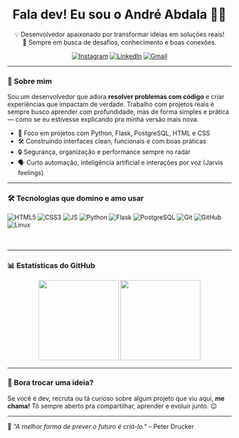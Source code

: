 <h1 align="center">Fala dev! Eu sou o André Abdala 👨‍💻</h1>

<p align="center">
  💡 Desenvolvedor apaixonado por transformar ideias em soluções reais!<br/>
  🚀 Sempre em busca de desafios, conhecimento e boas conexões.<br/>
</p>

<p align="center">
  <a href="https://www.instagram.com/_aabdala_/"><img alt="Instagram" src="https://img.shields.io/badge/Instagram-E4405F?style=for-the-badge&logo=instagram&logoColor=white"/></a>
  <a href="https://www.linkedin.com/in/andreabdala"><img alt="LinkedIn" src="https://img.shields.io/badge/LinkedIn-0077B5?style=for-the-badge&logo=linkedin&logoColor=white"/></a>
  <a href="mailto:andreabdala.dev@gmail.com"><img alt="Gmail" src="https://img.shields.io/badge/Gmail-D14836?style=for-the-badge&logo=gmail&logoColor=white"/></a>
</p>

---

### 🧠 Sobre mim

Sou um desenvolvedor que adora **resolver problemas com código** e criar experiências que impactam de verdade. Trabalho com projetos reais e sempre busco aprender com profundidade, mas de forma simples e prática — como se eu estivesse explicando pra minha versão mais nova.

- 🧱 Foco em projetos com Python, Flask, PostgreSQL, HTML e CSS
- 🛠️ Construindo interfaces clean, funcionais e com boas práticas
- 🔒 Segurança, organização e performance sempre no radar
- 🗣️ Curto automação, inteligência artificial e interações por voz (Jarvis feelings)

---

### 🛠️ Tecnologias que domino e amo usar

<div style="display: inline_block">
  <img align="center" alt="HTML5" src="https://img.shields.io/badge/HTML5-E34F26?style=for-the-badge&logo=html5&logoColor=white"/>
  <img align="center" alt="CSS3" src="https://img.shields.io/badge/CSS3-1572B6?style=for-the-badge&logo=css3&logoColor=white"/>
  <img align="center" alt="JS" src="https://img.shields.io/badge/JavaScript-F7DF1E?style=for-the-badge&logo=javascript&logoColor=black"/>
  <img align="center" alt="Python" src="https://img.shields.io/badge/Python-3776AB?style=for-the-badge&logo=python&logoColor=white"/>
  <img align="center" alt="Flask" src="https://img.shields.io/badge/Flask-000000?style=for-the-badge&logo=flask&logoColor=white"/>
  <img align="center" alt="PostgreSQL" src="https://img.shields.io/badge/PostgreSQL-336791?style=for-the-badge&logo=postgresql&logoColor=white"/>
  <img align="center" alt="Git" src="https://img.shields.io/badge/GIT-E44C30?style=for-the-badge&logo=git&logoColor=white"/>
  <img align="center" alt="GitHub" src="https://img.shields.io/badge/GitHub-100000?style=for-the-badge&logo=github&logoColor=white"/>
  <img align="center" alt="Linux" src="https://img.shields.io/badge/Linux-FCC624?style=for-the-badge&logo=linux&logoColor=black"/>
</div><br/><br/>

---

### 📊 Estatísticas do GitHub

<div align="center">
  <img height="180em" src="https://github-readme-stats.vercel.app/api?username=aabdalaa&show_icons=true&theme=dracula&count_private=true"/>
  <img height="180em" src="https://github-readme-stats.vercel.app/api/top-langs/?username=aabdalaa&layout=compact&hide_progress=true&theme=dracula"/>
</div>

---

### 💬 Bora trocar uma ideia?

Se você é dev, recruta ou tá curioso sobre algum projeto que viu aqui, **me chama!** Tô sempre aberto pra compartilhar, aprender e evoluir junto. 😉

---

📌 *"A melhor forma de prever o futuro é criá-lo."* – Peter Drucker
